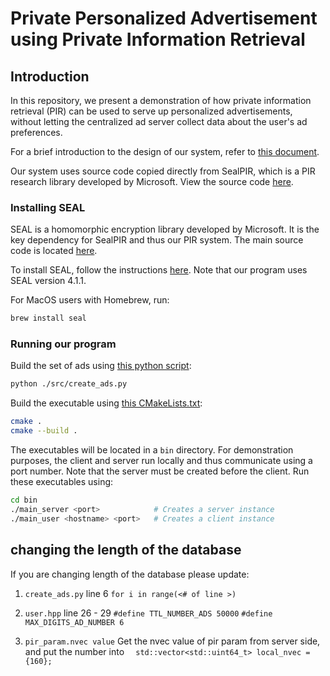 # Private Personalized Advertisement using Private Information Retrieval

## Introduction

In this repository, we present a demonstration of how private information retrieval (PIR) can be used to serve up personalized advertisements, without letting the centralized ad server collect data about the user's ad preferences.

For a brief introduction to the design of our system, refer to [this document](./DESIGN.md).

Our system uses source code copied directly from SealPIR, which is a PIR research library developed by Microsoft. View the source code [here](https://github.com/microsoft/SealPIR).

### Installing SEAL

SEAL is a homomorphic encryption library developed by Microsoft. It is the key dependency for SealPIR and thus our PIR system. The main source code is located [here](https://github.com/microsoft/SEAL). 

To install SEAL, follow the instructions [here](https://github.com/microsoft/SEAL/tree/4.0.0#getting-started). Note that our program uses SEAL version 4.1.1.

For MacOS users with Homebrew, run:

```bash
brew install seal
```

### Running our program

Build the set of ads using [this python script](./src/create_ads.py):

```bash
python ./src/create_ads.py
```

Build the executable using [this CMakeLists.txt](./CMakeLists.txt):

```bash
cmake .
cmake --build .
```

The executables will be located in a `bin` directory. For demonstration purposes, the client and server run locally and thus communicate using a port number. Note that the server must be created before the client. Run these executables using:

```bash
cd bin
./main_server <port>            # Creates a server instance
./main_user <hostname> <port>   # Creates a client instance
```

## changing the length of the database
If you are changing length of the database please update:
1. `create_ads.py` line 6 
    `for i in range(<# of line >)`

2. `user.hpp` line 26 - 29
    `#define TTL_NUMBER_ADS 50000`
    `#define MAX_DIGITS_AD_NUMBER 6`

3. `pir_param.nvec value`
    Get the nvec value of pir param from server side, and put the number into 
    `  std::vector<std::uint64_t> local_nvec = {160};`
    